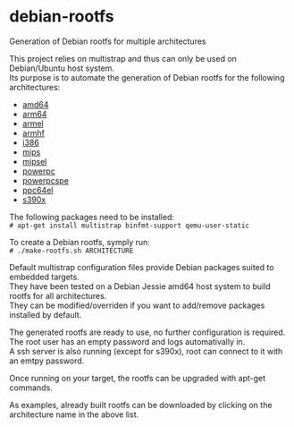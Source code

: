 # debian-rootfs
Generation of Debian rootfs for multiple architectures

This project relies on multistrap and thus can only be used on Debian/Ubuntu host system.  
Its purpose is to automate the generation of Debian rootfs for the following architectures:  
 - [amd64](https://www.dropbox.com/s/lx1xwi69gxasbeq/amd64-rootfs-20170318T102216Z.tar.gz?dl=1)
 - [arm64](https://www.dropbox.com/s/zxfg8aosr7zzmg8/arm64-rootfs-20170318T102424Z.tar.gz?dl=1)
 - [armel](https://www.dropbox.com/s/o1oejovcuogkm97/armel-rootfs-20170318T102727Z.tar.gz?dl=1)
 - [armhf](https://www.dropbox.com/s/6uqm7kxg327aex7/armhf-rootfs-20170310T075755Z.tar.gz?dl=1)
 - [i386](https://www.dropbox.com/s/5391fa4rupha36x/i386-rootfs-20170318T102946Z.tar.gz?dl=1)
 - [mips](https://www.dropbox.com/s/m80krqbeb09g2ht/mips-rootfs-20170318T103202Z.tar.gz?dl=1)
 - [mipsel](https://www.dropbox.com/s/s3o6uv4cv79vn6k/mipsel-rootfs-20170318T103423Z.tar.gz?dl=1)
 - [powerpc](https://www.dropbox.com/s/bh5jrdjpghb3vnm/powerpc-rootfs-20170315T172002Z.tar.gz?dl=1)
 - [powerpcspe](https://www.dropbox.com/s/leb1m6y1se3sqcr/powerpcspe-rootfs-20170310T152932Z.tar.gz?dl=1)
 - [ppc64el](https://www.dropbox.com/s/h9m2orpxcq6tkz1/ppc64el-rootfs-20170318T103722Z.tar.gz?dl=1)
 - [s390x](https://www.dropbox.com/s/9p0zmj47ellvxxe/s390x-rootfs-20170318T104029Z.tar.gz?dl=1)

The following packages need to be installed:  
`# apt-get install multistrap binfmt-support qemu-user-static`

To create a Debian rootfs, symply run:  
`# ./make-rootfs.sh ARCHITECTURE`

Default multistrap configuration files provide Debian packages suited to embedded targets.  
They have been tested on a Debian Jessie amd64 host system to build rootfs for all architectures.  
They can be modified/overriden if you want to add/remove packages installed by default.  

The generated rootfs are ready to use, no further configuration is required.  
The root user has an empty password and logs automativally in.  
A ssh server is also running (except for s390x), root can connect to it with an emtpy password.  

Once running on your target, the rootfs can be upgraded with apt-get commands.  

As examples, already built rootfs can be downloaded by clicking on the architecture name in the above list.  
